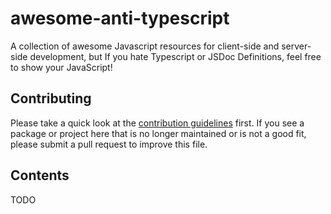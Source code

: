# awesome-anti-typescript

A collection of awesome Javascript resources for client-side and server-side development, but If you hate Typescript or JSDoc Definitions, feel free to show your JavaScript!

## Contributing

Please take a quick look at the [contribution guidelines](/contributing.md) first. If you see a package or project here that is no longer maintained or is not a good fit, please submit a pull request to improve this file.

## Contents

TODO
